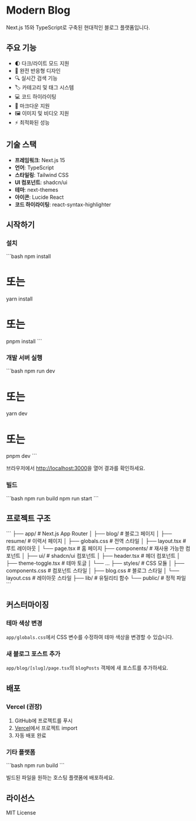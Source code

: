 # Modern Blog

Next.js 15와 TypeScript로 구축된 현대적인 블로그 플랫폼입니다.

## 주요 기능

- 🌓 다크/라이트 모드 지원
- 📱 완전 반응형 디자인
- 🔍 실시간 검색 기능
- 🏷️ 카테고리 및 태그 시스템
- 💻 코드 하이라이팅
- 📝 마크다운 지원
- 🖼️ 이미지 및 비디오 지원
- ⚡ 최적화된 성능

## 기술 스택

- **프레임워크**: Next.js 15
- **언어**: TypeScript
- **스타일링**: Tailwind CSS
- **UI 컴포넌트**: shadcn/ui
- **테마**: next-themes
- **아이콘**: Lucide React
- **코드 하이라이팅**: react-syntax-highlighter

## 시작하기

### 설치

\`\`\`bash
npm install
# 또는
yarn install
# 또는
pnpm install
\`\`\`

### 개발 서버 실행

\`\`\`bash
npm run dev
# 또는
yarn dev
# 또는
pnpm dev
\`\`\`

브라우저에서 [http://localhost:3000](http://localhost:3000)을 열어 결과를 확인하세요.

### 빌드

\`\`\`bash
npm run build
npm run start
\`\`\`

## 프로젝트 구조

\`\`\`
├── app/                    # Next.js App Router
│   ├── blog/              # 블로그 페이지
│   ├── resume/            # 이력서 페이지
│   ├── globals.css        # 전역 스타일
│   ├── layout.tsx         # 루트 레이아웃
│   └── page.tsx           # 홈 페이지
├── components/            # 재사용 가능한 컴포넌트
│   ├── ui/               # shadcn/ui 컴포넌트
│   ├── header.tsx        # 헤더 컴포넌트
│   ├── theme-toggle.tsx  # 테마 토글
│   └── ...
├── styles/               # CSS 모듈
│   ├── components.css    # 컴포넌트 스타일
│   ├── blog.css         # 블로그 스타일
│   └── layout.css       # 레이아웃 스타일
├── lib/                 # 유틸리티 함수
└── public/              # 정적 파일
\`\`\`

## 커스터마이징

### 테마 색상 변경

`app/globals.css`에서 CSS 변수를 수정하여 테마 색상을 변경할 수 있습니다.

### 새 블로그 포스트 추가

`app/blog/[slug]/page.tsx`의 `blogPosts` 객체에 새 포스트를 추가하세요.

## 배포

### Vercel (권장)

1. GitHub에 프로젝트를 푸시
2. [Vercel](https://vercel.com)에서 프로젝트 import
3. 자동 배포 완료

### 기타 플랫폼

\`\`\`bash
npm run build
\`\`\`

빌드된 파일을 원하는 호스팅 플랫폼에 배포하세요.

## 라이선스

MIT License
